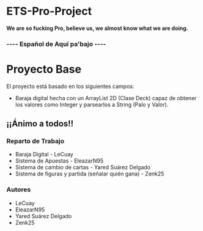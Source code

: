 # ETS-Pro-Project
**We are so fucking Pro, believe us, we almost know what we are doing.**

### ---- Español de Aquí pa'bajo ----
# Proyecto Base
El proyecto está basado en los siguientes campos:

* Baraja digital hecha con un ArrayList 2D (Clase Deck) capaz de obtener los valores como Integer y parsearlos a String (Palo y Valor).

## ¡¡Ánimo a todos!!

### Reparto de Trabajo

* Baraja Digital - LeCuay
* Sistema de Apuestas - EleazarN95
* Sistema de cambio de cartas - Yared Suárez Delgado
* Sistema de figuras y partida (señalar quién gana) - Zenk25

### Autores

* LeCuay
* EleazarN95
* Yared Suárez Delgado
* Zenk25
